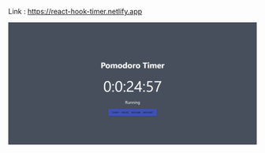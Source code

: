 Link :  https://react-hook-timer.netlify.app

![glimpse](https://github.com/mayuriwasu1/Pomodoro-Timer/blob/main/public/time.png)

